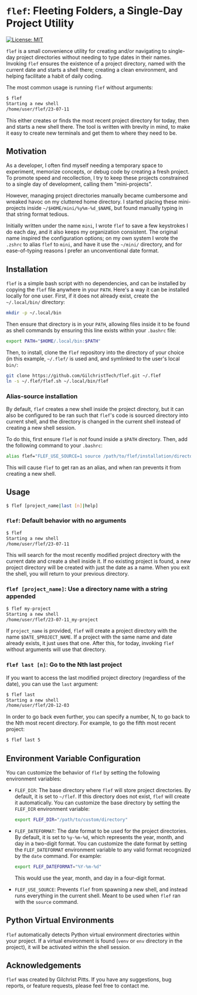 # `flef`: Fleeting Folders, a Single-Day Project Utility

[![License: MIT](https://img.shields.io/badge/License-MIT-yellow.svg)](https://opensource.org/licenses/MIT)

`flef` is a small convenience utility for creating and/or
navigating to single-day project directories without needing
to type dates in their names.  Invoking `flef` ensures the
existence of a project directory, named with the current
date and starts a shell there; creating a clean
environment, and helping facilitate a habit of daily coding.

The most common usage is running `flef` without arguments:
```bash
$ flef
Starting a new shell
/home/user/flef/23-07-11
```

This either creates or finds the most recent project
directory for today, then and starts a new shell there. The
tool is written with brevity in mind, to make it easy to
create new terminals and get them to where they need to be.

## Motivation

As a developer, I often find myself needing a temporary
space to experiment, memorize concepts, or debug code by
creating a fresh project. To promote speed and recollection,
I try to keep these projects constrained to a single day of
development, calling them "mini-projects".

However, managing project directories manually became
cumbersome and wreaked havoc on my cluttered home directory.
I started placing these mini-projects inside
`~/$HOME/mini/%y%m-%d_$NAME`, but found manually typing in
that string format tedious.

Initially written under the name `mini`, I wrote `flef` to
save a few keystrokes I do each day, and it also keeps my
organization consistent. The original name inspired the
configuration options; on my own system I wrote the `.zshrc`
to alias `flef` to `mini`, and have it use the `~/mini/`
directory, and for ease-of-typing reasons I prefer an
unconventional date format.

## Installation

`flef` is a simple bash script with no dependencies, and
can be installed by copying the `flef` file anywhere in your
`PATH`. Here's a way it can be installed locally for one
user. First, if it does not already exist, create
the `~/.local/bin/` directory:

```bash
mkdir -p ~/.local/bin
```

Then ensure that directory is in your `PATH`, allowing files
inside it to be found as shell commands by ensuring this
line exists within your `.bashrc` file:
```bash
export PATH="$HOME/.local/bin:$PATH"
```

Then, to install, clone the `flef` repository into the
directory of your choice (in this example, `~/.flef/` is
used and, and symlinked to the user's local `bin/`:
```bash
git clone https://github.com/GilchristTech/flef.git ~/.flef
ln -s ~/.flef/flef.sh ~/.local/bin/flef
```

### Alias-source installation

By default, `flef` creates a new shell inside the project
directory, but it can also be configured to be ran such that
`flef`'s code is sourced directory into current shell, and
the directory is changed in the current shell instead of
creating a new shell session.

To do this, first ensure `flef` is *not* found inside a
`$PATH` directory. Then, add the following command to your
`.bashrc`:
```bash
alias flef="FLEF_USE_SOURCE=1 source /path/to/flef/installation/directory/flef.sh"
```
This will cause `flef` to get ran as an alias, and when ran
prevents it from creating a new shell.

## Usage

```bash
$ flef [project_name|last [n]|help]
```

### `flef`: Default behavior with no arguments

```bash
$ flef
Starting a new shell
/home/user/flef/23-07-11
```

This will search for the most recently modified project
directory with the current date and create a shell inside
it. If no existing project is found, a new project directory
will be created with just the date as a name.  When you exit
the shell, you will return to your previous directory.

### `flef [project_name]`: Use a directory name with a string appended

```bash
$ flef my-project
Starting a new shell
/home/user/flef/23-07-11_my-project
```

If `project_name` is provided, `flef` will create a project
directory with the name `$DATE_$PROJECT_NAME`. If a project
with the same name and date already exists, it just uses
that one. After this, for today, invoking `flef` without
arguments will use that directory.

### `flef last [n]`: Go to the Nth last project

If you want to access the last modified project directory
(regardless of the date), you can use the `last` argument:

```bash
$ flef last
Starting a new shell
/home/user/flef/20-12-03
```

In order to go back even further, you can specify a number,
N, to go back to the Nth most recent directory. For example,
to go the fifth most recent project:
```bash
$ flef last 5
```

## Environment Variable Configuration

You can customize the behavior of `flef` by setting the
following environment variables:

-   `FLEF_DIR`:
    The base directory where `flef` will store project
    directories. By default, it is set to `~/flef`. If this
    directory does not exist, `flef` will create it
    automatically. You can customize the base directory by
    setting the `FLEF_DIR` environment variable:
    
    ```bash
    export FLEF_DIR="/path/to/custom/directory"
    ```

-   `FLEF_DATEFORMAT`:
    The date format to be used for the project directories. By
    default, it is set to `%y-%m-%d`, which represents the year,
    month, and day in a two-digit format. You can customize the
    date format by setting the `FLEF_DATEFORMAT` environment
    variable to any valid format recognized by the `date`
    command. For example:
    
    ```bash
    export FLEF_DATEFORMAT="%Y-%m-%d"
    ```
    
    This would use the year, month, and day in a four-digit format.

-   `FLEF_USE_SOURCE`:
    Prevents `flef` from spawning a new shell, and instead
    runs everything in the current shell. Meant to be used
    when `flef` ran with the `source` command.

## Python Virtual Environments

`flef` automatically detects Python virtual environment
directories within your project. If a virtual environment is
found (`venv` or `env` directory in the project), it will be
activated within the shell session.

## Acknowledgements

`flef` was created by Gilchrist Pitts. If you have any
suggestions, bug reports, or feature requests, please feel
free to contact me.
